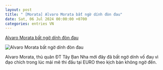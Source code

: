 ```yaml
---
layout: post
title: " [Morata] Alvaro Morata bất ngờ dính đòn đau"
date: Sat, 06 Jul 2024 00:00:00 +0700
categories: entries VN
---
```

[Alvaro Morata bất ngờ dính đòn đau](https://bongdaplus.vn/euro-cup-chau-au/alvaro-morata-bat-ngo-dinh-don-dau-4367582407.html)

![Alvaro Morata bất ngờ dính đòn đau](https://cdn.bongdaplus.vn/Assets/Media/2024/07/05/98/anh-mora-1.jpg)

Alvaro Morata, thủ quân ĐT Tây Ban Nha mới đây đã bất ngờ dính vố đau vì đạo chích trong lúc mải mê thi đấu tại EURO theo kịch bản không ngờ đến.


